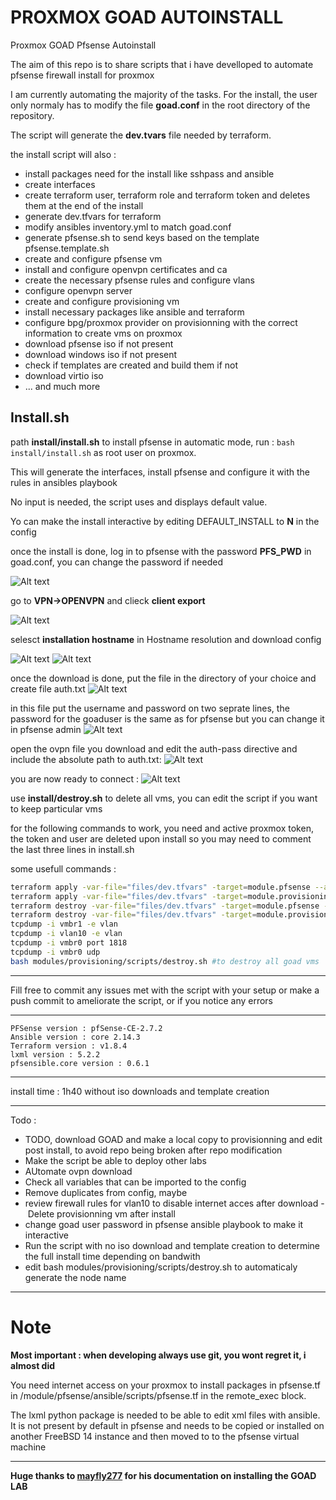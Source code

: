# PROXMOX GOAD AUTOINSTALL
Proxmox GOAD Pfsense Autoinstall

The aim of this repo is to share scripts that i have develloped to automate pfsense firewall install for proxmox

I am currently automating the majority of the tasks. For the install, the user only normaly has to modify the file **goad.conf** in the root directory of the repository.

The script will generate the **dev.tvars** file needed by terraform.

the install script will also : 
- install packages need for the install like sshpass and ansible
- create interfaces
- create terraform user, terraform role and terraform token and deletes them at the end of the install
- generate dev.tfvars for terraform
- modify ansibles inventory.yml to match goad.conf
- generate pfsense.sh to send keys based on the template pfsense.template.sh
- create and configure pfsense vm
- install and configure openvpn certificates and ca
- create the necessary pfsense rules and configure vlans
- configure openvpn server
- create and configure provisioning vm
- install necessary packages like ansible and terraform
- configure bpg/proxmox provider on provisionning with the correct information to create vms on proxmox
- download pfsense iso if not present
- download windows iso if not present
- check if templates are created and build them if not
- download virtio iso
- ... and much more

## Install.sh
path **install/install.sh**
to install pfsense in automatic mode, run : ```bash install/install.sh``` as root user on proxmox. 

This will generate the interfaces, install pfsense and configure it with the rules in ansibles playbook

No input is needed, the script uses and displays default value.

Yo can make the install interactive by editing DEFAULT_INSTALL to **N** in the config

once the install is done, log in to pfsense with the password **PFS_PWD** in goad.conf, you can change the password if needed

![Alt text](files/images/image.png)

go to **VPN->OPENVPN** and clieck **client export**

![Alt text](files/images/image2.png)

selesct **installation hostname** in Hostname resolution and download config

![Alt text](files/images/image3.png)
![Alt text](files/images/image4.png)

once the download is done, put the file in the directory of your choice and create file auth.txt
![Alt text](files/images/image5.png)

in this file put the username and password on two seprate lines, the password for the goaduser is the same as for pfsense but you can change it in pfsense admin
![Alt text](files/images/image6.png)

open the ovpn file you download and edit the auth-pass directive and include the absolute path to auth.txt:
![Alt text](files/images/image7.png)

you are now ready to connect : 
![Alt text](files/images/image8.png)

use **install/destroy.sh** to delete all vms, you can edit the script if you want to keep particular vms

for the following commands to work, you need and active proxmox token, the token and user are deleted upon install so you may need to comment the last three lines in install.sh

some usefull commands :
```bash
terraform apply -var-file="files/dev.tfvars" -target=module.pfsense --auto-approve
terraform apply -var-file="files/dev.tfvars" -target=module.provisioning --auto-approve
terraform destroy -var-file="files/dev.tfvars" -target=module.pfsense --auto-approve
terraform destroy -var-file="files/dev.tfvars" -target=module.provisioning --auto-approve
tcpdump -i vmbr1 -e vlan
tcpdump -i vlan10 -e vlan
tcpdump -i vmbr0 port 1818
tcpdump -i vmbr0 udp
bash modules/provisioning/scripts/destroy.sh #to destroy all goad vms
```
*** 
Fill free to commit any issues met with the script with your setup or make a push commit to ameliorate the script, or if you notice any errors
***
```
PFSense version : pfSense-CE-2.7.2
Ansible version : core 2.14.3
Terraform version : v1.8.4
lxml version : 5.2.2
pfsensible.core version : 0.6.1
```

***
install time : 1h40 without iso downloads and template creation
***

Todo :
- TODO, download GOAD and make a local copy to provisionning and edit post install, to avoid repo being broken after repo modification
- Make the script be able to deploy other labs
- AUtomate ovpn download
- Check all variables that can be imported to the config
- Remove duplicates from config, maybe
- review firewall rules for vlan10 to disable internet acces after download
- Delete provisionning vm after install
- change goad user password in pfsense ansible playbook to make it interactive
- Run the script with no iso download and template creation to determine the full install time depending on bandwith
- edit bash modules/provisioning/scripts/destroy.sh to automaticaly generate the node name
***

# Note
**Most important : when developing always use git, you wont regret it, i almost did**

You need internet access on your proxmox to install packages in pfsense.tf in /module/pfsense/ansible/scripts/pfsense.tf in the remote_exec block.

The lxml python package is needed to be able to edit xml files with ansible. It is not present by default in pfsense and needs to be copied or installed on another FreeBSD 14 instance and then moved to to the pfsense virtual machine
***
**Huge thanks to [mayfly277](https://mayfly277.github.io/categories/proxmox/) for his documentation on installing the GOAD LAB**
